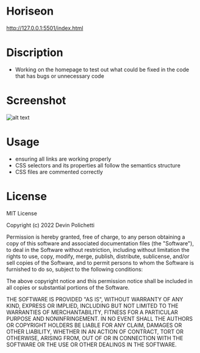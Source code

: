 # Horiseon

http://127.0.0.1:5501/index.html

# Discription

- Working on the homepage to test out what could be fixed in the code that has bugs or unnecessary code

# Screenshot

![alt text](./assets/images/Screen%20Shot%202022-10-28%20at%2010.55.39%20AM.png "homepage")

# Usage

- ensuring all links are working properly
- CSS selectors and its properties all follow the semantics structure
- CSS files are commented correctly

# License

MIT License

Copyright (c) 2022 Devin Polichetti

Permission is hereby granted, free of charge, to any person obtaining a copy of this software and associated documentation files (the "Software"), to deal in the Software without restriction, including without limitation the rights to use, copy, modify, merge, publish, distribute, sublicense, and/or sell copies of the Software, and to permit persons to whom the Software is furnished to do so, subject to the following conditions:

The above copyright notice and this permission notice shall be included in all copies or substantial portions of the Software.

THE SOFTWARE IS PROVIDED "AS IS", WITHOUT WARRANTY OF ANY KIND, EXPRESS OR IMPLIED, INCLUDING BUT NOT LIMITED TO THE WARRANTIES OF MERCHANTABILITY, FITNESS FOR A PARTICULAR PURPOSE AND NONINFRINGEMENT. IN NO EVENT SHALL THE AUTHORS OR COPYRIGHT HOLDERS BE LIABLE FOR ANY CLAIM, DAMAGES OR OTHER LIABILITY, WHETHER IN AN ACTION OF CONTRACT, TORT OR OTHERWISE, ARISING FROM, OUT OF OR IN CONNECTION WITH THE SOFTWARE OR THE USE OR OTHER DEALINGS IN THE SOFTWARE.
